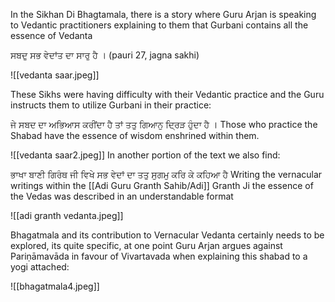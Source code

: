 In the Sikhan Di Bhagtamala, there is a story where Guru Arjan is speaking to Vedantic practitioners explaining to them that Gurbani contains all the essence of Vedanta 

ਸਬਦੁ ਸਭ ਵੇਦਾਂਤ ਦਾ ਸਾਰੁ ਹੈ । (pauri 27, jagna sakhi)

![[vedanta saar.jpeg]]

These Sikhs were having difficulty with their Vedantic practice and the Guru instructs them to utilize Gurbani in their practice: 

ਜੇ ਸਬਦ ਦਾ ਅਭਿਆਸ ਕਰੀਂਦਾ ਹੈ ਤਾਂ ਤਤੁ ਗਿਆਨੁ ਦ੍ਰਿੜ ਹੁੰਦਾ ਹੈ । 
Those who practice the Shabad have the essence of wisdom enshrined within them.

![[vedanta saar2.jpeg]]
In another portion of the text we also find: 

ਭਾਖਾ ਬਾਣੀ ਗਿਰੰਥ ਜੀ ਵਿਖੇ ਸਭ ਵੇਦਾਂ ਦਾ ਤਤੁ ਸੁਗਮੁ ਕਰਿ ਕੇ ਕਹਿਆ ਹੈ 
Writing the vernacular writings within the [[Adi Guru Granth Sahib/Adi]] Granth Ji the essence of the Vedas was described in an understandable format

![[adi granth vedanta.jpeg]]

Bhagatmala and its contribution to Vernacular Vedanta certainly needs to be explored, its quite specific, at one point Guru Arjan argues against Pariṇāmavāda in favour of Vivartavada when explaining this shabad to a yogi attached:

![[bhagatmala4.jpeg]]